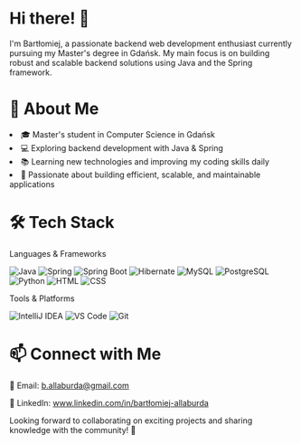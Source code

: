 # Hi there! 👋

I'm Bartłomiej, a passionate backend web development enthusiast currently pursuing my Master's degree in Gdańsk. My main focus is on building robust and scalable backend solutions using Java and the Spring framework.

# 🚀 About Me

<li>🎓 Master's student in Computer Science in Gdańsk </li>

<li>💻 Exploring backend development with Java & Spring </li>

<li>📚 Learning new technologies and improving my coding skills daily </li>

<li>🔧 Passionate about building efficient, scalable, and maintainable applications </li>

# 🛠 Tech Stack

Languages & Frameworks


![Java](https://img.shields.io/badge/Java-ED8B00?style=for-the-badge&logo=java&logoColor=white)
![Spring](https://img.shields.io/badge/Spring-6DB33F?style=for-the-badge&logo=spring&logoColor=white)
![Spring Boot](https://img.shields.io/badge/Spring%20Boot-6DB33F?style=for-the-badge&logo=spring-boot&logoColor=white)
![Hibernate](https://img.shields.io/badge/Hibernate-59666C?style=for-the-badge&logo=hibernate&logoColor=white)
![MySQL](https://img.shields.io/badge/MySQL-4479A1?style=for-the-badge&logo=mysql&logoColor=white)
![PostgreSQL](https://img.shields.io/badge/PostgreSQL-336791?style=for-the-badge&logo=postgresql&logoColor=white)
![Python](https://img.shields.io/badge/Python-3776AB?style=for-the-badge&logo=python&logoColor=white)
![HTML](https://img.shields.io/badge/HTML5-E34F26?style=for-the-badge&logo=html5&logoColor=white)
![CSS](https://img.shields.io/badge/CSS3-1572B6?style=for-the-badge&logo=css3&logoColor=white)



Tools & Platforms


![IntelliJ IDEA](https://img.shields.io/badge/IntelliJ-000000?style=for-the-badge&logo=intellij-idea&logoColor=white)
![VS Code](https://img.shields.io/badge/VS%20Code-007ACC?style=for-the-badge&logo=visual-studio-code&logoColor=white)
![Git](https://img.shields.io/badge/Git-F05032?style=for-the-badge&logo=git&logoColor=white)



# 📫 Connect with Me
<!--
🌐 [Your Portfolio or Website (if any)]
-->

📧 Email: b.allaburda@gmail.com

💼 LinkedIn: www.linkedin.com/in/bartłomiej-allaburda

Looking forward to collaborating on exciting projects and sharing knowledge with the community! 🚀

<!--
![GitHub Stats](https://github-readme-stats.vercel.app/api?username=YourGitHubUsername&show_icons=true&theme=dark)
![Top Langs](https://github-readme-stats.vercel.app/api/top-langs/?username=YourGitHubUsername&layout=compact&theme=dark)
![Profile Views](https://komarev.com/ghpvc/?username=YourGitHubUsername&color=blue)
-->

